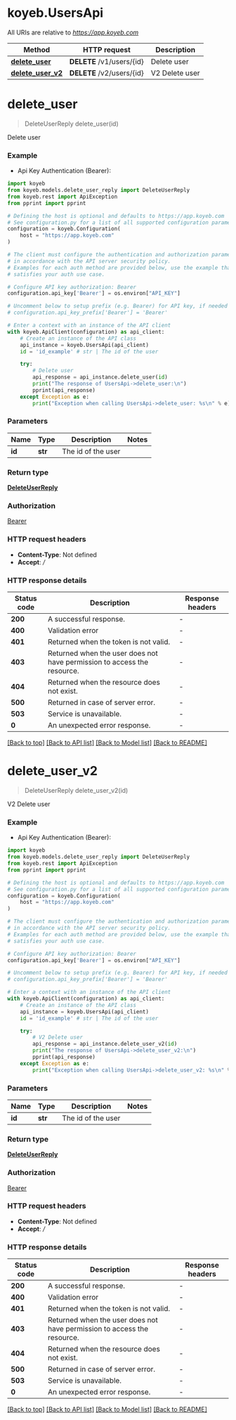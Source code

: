 # koyeb.UsersApi

All URIs are relative to *https://app.koyeb.com*

Method | HTTP request | Description
------------- | ------------- | -------------
[**delete_user**](UsersApi.md#delete_user) | **DELETE** /v1/users/{id} | Delete user
[**delete_user_v2**](UsersApi.md#delete_user_v2) | **DELETE** /v2/users/{id} | V2 Delete user


# **delete_user**
> DeleteUserReply delete_user(id)

Delete user

### Example

* Api Key Authentication (Bearer):

```python
import koyeb
from koyeb.models.delete_user_reply import DeleteUserReply
from koyeb.rest import ApiException
from pprint import pprint

# Defining the host is optional and defaults to https://app.koyeb.com
# See configuration.py for a list of all supported configuration parameters.
configuration = koyeb.Configuration(
    host = "https://app.koyeb.com"
)

# The client must configure the authentication and authorization parameters
# in accordance with the API server security policy.
# Examples for each auth method are provided below, use the example that
# satisfies your auth use case.

# Configure API key authorization: Bearer
configuration.api_key['Bearer'] = os.environ["API_KEY"]

# Uncomment below to setup prefix (e.g. Bearer) for API key, if needed
# configuration.api_key_prefix['Bearer'] = 'Bearer'

# Enter a context with an instance of the API client
with koyeb.ApiClient(configuration) as api_client:
    # Create an instance of the API class
    api_instance = koyeb.UsersApi(api_client)
    id = 'id_example' # str | The id of the user

    try:
        # Delete user
        api_response = api_instance.delete_user(id)
        print("The response of UsersApi->delete_user:\n")
        pprint(api_response)
    except Exception as e:
        print("Exception when calling UsersApi->delete_user: %s\n" % e)
```



### Parameters


Name | Type | Description  | Notes
------------- | ------------- | ------------- | -------------
 **id** | **str**| The id of the user | 

### Return type

[**DeleteUserReply**](DeleteUserReply.md)

### Authorization

[Bearer](../README.md#Bearer)

### HTTP request headers

 - **Content-Type**: Not defined
 - **Accept**: */*

### HTTP response details

| Status code | Description | Response headers |
|-------------|-------------|------------------|
**200** | A successful response. |  -  |
**400** | Validation error |  -  |
**401** | Returned when the token is not valid. |  -  |
**403** | Returned when the user does not have permission to access the resource. |  -  |
**404** | Returned when the resource does not exist. |  -  |
**500** | Returned in case of server error. |  -  |
**503** | Service is unavailable. |  -  |
**0** | An unexpected error response. |  -  |

[[Back to top]](#) [[Back to API list]](../README.md#documentation-for-api-endpoints) [[Back to Model list]](../README.md#documentation-for-models) [[Back to README]](../README.md)

# **delete_user_v2**
> DeleteUserReply delete_user_v2(id)

V2 Delete user

### Example

* Api Key Authentication (Bearer):

```python
import koyeb
from koyeb.models.delete_user_reply import DeleteUserReply
from koyeb.rest import ApiException
from pprint import pprint

# Defining the host is optional and defaults to https://app.koyeb.com
# See configuration.py for a list of all supported configuration parameters.
configuration = koyeb.Configuration(
    host = "https://app.koyeb.com"
)

# The client must configure the authentication and authorization parameters
# in accordance with the API server security policy.
# Examples for each auth method are provided below, use the example that
# satisfies your auth use case.

# Configure API key authorization: Bearer
configuration.api_key['Bearer'] = os.environ["API_KEY"]

# Uncomment below to setup prefix (e.g. Bearer) for API key, if needed
# configuration.api_key_prefix['Bearer'] = 'Bearer'

# Enter a context with an instance of the API client
with koyeb.ApiClient(configuration) as api_client:
    # Create an instance of the API class
    api_instance = koyeb.UsersApi(api_client)
    id = 'id_example' # str | The id of the user

    try:
        # V2 Delete user
        api_response = api_instance.delete_user_v2(id)
        print("The response of UsersApi->delete_user_v2:\n")
        pprint(api_response)
    except Exception as e:
        print("Exception when calling UsersApi->delete_user_v2: %s\n" % e)
```



### Parameters


Name | Type | Description  | Notes
------------- | ------------- | ------------- | -------------
 **id** | **str**| The id of the user | 

### Return type

[**DeleteUserReply**](DeleteUserReply.md)

### Authorization

[Bearer](../README.md#Bearer)

### HTTP request headers

 - **Content-Type**: Not defined
 - **Accept**: */*

### HTTP response details

| Status code | Description | Response headers |
|-------------|-------------|------------------|
**200** | A successful response. |  -  |
**400** | Validation error |  -  |
**401** | Returned when the token is not valid. |  -  |
**403** | Returned when the user does not have permission to access the resource. |  -  |
**404** | Returned when the resource does not exist. |  -  |
**500** | Returned in case of server error. |  -  |
**503** | Service is unavailable. |  -  |
**0** | An unexpected error response. |  -  |

[[Back to top]](#) [[Back to API list]](../README.md#documentation-for-api-endpoints) [[Back to Model list]](../README.md#documentation-for-models) [[Back to README]](../README.md)

